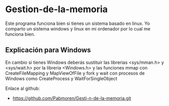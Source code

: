 # Gestion-de-la-memoria
Este programa funciona bien si tienes un sistema basado en linux. Yo comparto un sistema windows y linux en mi ordenador por lo cual me funciona bien.
## Explicación para Windows
En cambio si tienes Windows deberás sustituir las librerias <sys/mman.h> y <sys/wait.h> por la libreria <Windows.h> y las funciones mmap con CreateFileMapping y MapViewOfFile y fork y wait con procesos de Windows como CreateProcess y WaitForSingleObject

Enlace al github:
- https://github.com/Pabmoren/Gesti-n-de-la-memoria.git
